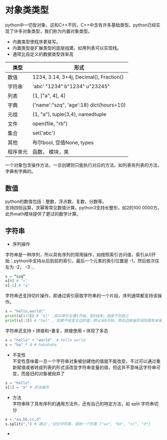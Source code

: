 # 对象类类型  
python中一切皆对象，这和C++不同，C++中含有许多基础类型。python已经实现了许多对象类型，我们称为内置对象类型。
-  内置类型使程序更易写。
-  内置类型是扩展类型的底层组建。如用列表可以实现栈。
-  通常比自定义的数据类型效率高

| 类型 | 形式 | 
| --- | --- |
| 数值 | 1234, 3.14, 3+4j, Decimal(), Fraction() |
| 字符串 | 'abc' "1234" b"1234" u"23245" | 
| 列表 | [1, ["a", 4], 4] | 
| 字典 | {'name':"szq", 'age':18} dict(hours=10) |
| 元组 | (1, "a"), tuple(3,4), namedtuple |
| 文件 | open(file, "rb") |
| 集合 | set('abc') |
| 其他 | 布尔bool, 空值None, types |
| 程序单元 | 函数， 模块，类 | 
一个对象包含操作方法，一旦创建则只能执行对应的方法，如列表有列表的方法，字典有字典的。
## 数值
python的数值包括：整数，浮点数，复数，分数等。  
支持四则运算，求幂等常见数值计算。python3支持长整形，如2的100 0000方。此外math模块提供了更过的数学计算。

## 字符串

- 序列操作

字符串是一种序列，所以具有序列的常用操作，如按照索引访问值，索引从0开始；python中支持从后到前的索引，最后一个元素的索引位置是 -1，然后依次往左为 -2， -3 ...
```python
s = “szq”
s[0] # "s"
s[-1] # "q"
```
字符串还支持切片操作，即通过索引获取字符串的一个片段，序列通常都支持该操作。
```python
s = "hello,world!" 
print(s[1:3]) # "el" ,即从索引位置1开始，到3结束，但是不包括三
print(s[:3]) # "hel" , 如果不给定左边的值，默认从0开始，而右边缺省的话则是到末尾
```
字符串还支持 `+` 拼接和`*`重复，拼接使用 `+` 体现了多态
```python
s = "hello" + "world"  # hello world
s = "ha" * 4 # hahahaha 
```
- 不变性  
不变性意味着一旦一个字符串对象被创建他的值就不能改变，不过可以通过重新赋值或者转成列表的形式该改变字符串变量的值，但这并不意味这字符串可变，而是旧的对象被抛弃了
```python
s = "hello"
s[1] = "a" # 非法操作
```
- 方法  
字符串除了具有序列的通用方法外，还有自己的特定方法，如 split 字符串切分
```python
s = "aa,bb,cc,d"
s.split(",") # 通过','切分字符串，得到一个列表 ["aa", "bb", "cc", "d"]
```
- 